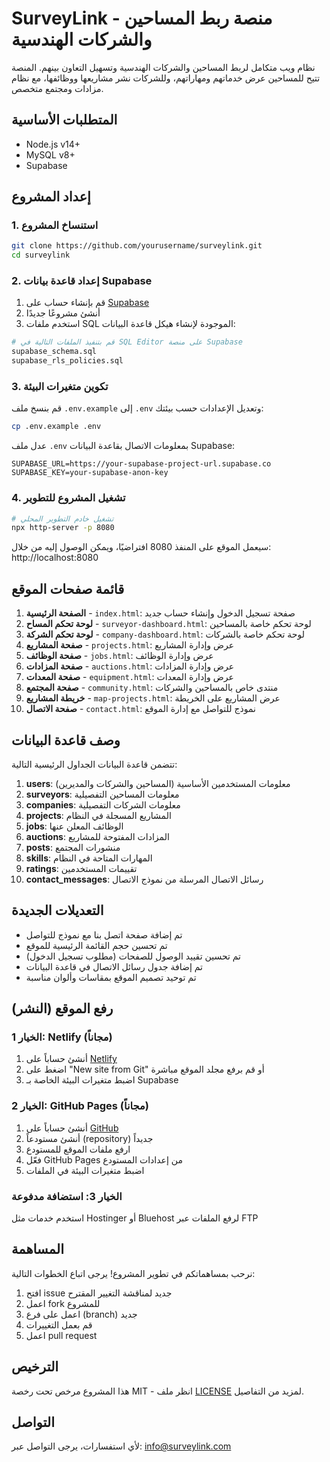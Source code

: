 # SurveyLink - منصة ربط المساحين والشركات الهندسية

نظام ويب متكامل لربط المساحين والشركات الهندسية وتسهيل التعاون بينهم. المنصة تتيح للمساحين عرض خدماتهم ومهاراتهم، وللشركات نشر مشاريعها ووظائفها، مع نظام مزادات ومجتمع متخصص.

## المتطلبات الأساسية

- Node.js v14+
- MySQL v8+
- Supabase

## إعداد المشروع

### 1. استنساخ المشروع

```bash
git clone https://github.com/yourusername/surveylink.git
cd surveylink
```

### 2. إعداد قاعدة بيانات Supabase

1. قم بإنشاء حساب على [Supabase](https://supabase.io)
2. أنشئ مشروعًا جديدًا
3. استخدم ملفات SQL الموجودة لإنشاء هيكل قاعدة البيانات:

```bash
# قم بتنفيذ الملفات التالية في SQL Editor على منصة Supabase
supabase_schema.sql
supabase_rls_policies.sql
```

### 3. تكوين متغيرات البيئة

قم بنسخ ملف `.env.example` إلى `.env` وتعديل الإعدادات حسب بيئتك:

```bash
cp .env.example .env
```

عدل ملف `.env` بمعلومات الاتصال بقاعدة البيانات Supabase:

```
SUPABASE_URL=https://your-supabase-project-url.supabase.co
SUPABASE_KEY=your-supabase-anon-key
```

### 4. تشغيل المشروع للتطوير

```bash
# تشغيل خادم التطوير المحلي
npx http-server -p 8080
```

سيعمل الموقع على المنفذ 8080 افتراضيًا، ويمكن الوصول إليه من خلال:
http://localhost:8080

## قائمة صفحات الموقع

1. **الصفحة الرئيسية** - `index.html`: صفحة تسجيل الدخول وإنشاء حساب جديد
2. **لوحة تحكم المساح** - `surveyor-dashboard.html`: لوحة تحكم خاصة بالمساحين
3. **لوحة تحكم الشركة** - `company-dashboard.html`: لوحة تحكم خاصة بالشركات
4. **صفحة المشاريع** - `projects.html`: عرض وإدارة المشاريع
5. **صفحة الوظائف** - `jobs.html`: عرض وإدارة الوظائف
6. **صفحة المزادات** - `auctions.html`: عرض وإدارة المزادات
7. **صفحة المعدات** - `equipment.html`: عرض وإدارة المعدات
8. **صفحة المجتمع** - `community.html`: منتدى خاص بالمساحين والشركات
9. **خريطة المشاريع** - `map-projects.html`: عرض المشاريع على الخريطة
10. **صفحة الاتصال** - `contact.html`: نموذج للتواصل مع إدارة الموقع

## وصف قاعدة البيانات

تتضمن قاعدة البيانات الجداول الرئيسية التالية:

1. **users**: معلومات المستخدمين الأساسية (المساحين والشركات والمديرين)
2. **surveyors**: معلومات المساحين التفصيلية
3. **companies**: معلومات الشركات التفصيلية
4. **projects**: المشاريع المسجلة في النظام
5. **jobs**: الوظائف المعلن عنها
6. **auctions**: المزادات المفتوحة للمشاريع
7. **posts**: منشورات المجتمع
8. **skills**: المهارات المتاحة في النظام
9. **ratings**: تقييمات المستخدمين
10. **contact_messages**: رسائل الاتصال المرسلة من نموذج الاتصال

## التعديلات الجديدة

- تم إضافة صفحة اتصل بنا مع نموذج للتواصل
- تم تحسين حجم القائمة الرئيسية للموقع
- تم تحسين تقييد الوصول للصفحات (مطلوب تسجيل الدخول)
- تم إضافة جدول رسائل الاتصال في قاعدة البيانات
- تم توحيد تصميم الموقع بمقاسات وألوان مناسبة

## رفع الموقع (النشر)

### الخيار 1: Netlify (مجاناً)
1. أنشئ حساباً على [Netlify](https://www.netlify.com/)
2. اضغط على "New site from Git" أو قم برفع مجلد الموقع مباشرة
3. اضبط متغيرات البيئة الخاصة بـ Supabase

### الخيار 2: GitHub Pages (مجاناً)
1. أنشئ حساباً على [GitHub](https://github.com/)
2. أنشئ مستودعاً (repository) جديداً
3. ارفع ملفات الموقع للمستودع
4. فعّل GitHub Pages من إعدادات المستودع
5. اضبط متغيرات البيئة في الملفات

### الخيار 3: استضافة مدفوعة
استخدم خدمات مثل Hostinger أو Bluehost لرفع الملفات عبر FTP

## المساهمة

نرحب بمساهماتكم في تطوير المشروع! يرجى اتباع الخطوات التالية:

1. افتح issue جديد لمناقشة التغيير المقترح
2. اعمل fork للمشروع
3. اعمل على فرع (branch) جديد
4. قم بعمل التغييرات
5. اعمل pull request

## الترخيص

هذا المشروع مرخص تحت رخصة MIT - انظر ملف [LICENSE](LICENSE) لمزيد من التفاصيل.

## التواصل

لأي استفسارات، يرجى التواصل عبر: info@surveylink.com 